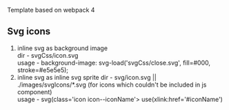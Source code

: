 Template based on webpack 4

## Svg icons
1) inline svg as background image  
dir - svgCss/icon.svg  
usage - background-image: svg-load('svgCss/close.svg', fill=#000, stroke=#e5e5e5);
2) inline svg as inline svg sprite
dir - svg/icon.svg || ./images/svgIcons/*.svg (for icons which couldn't be included in js component)  
usage - svg(class='icon icon--iconName'> use(xlink:href='#iconName')

            
